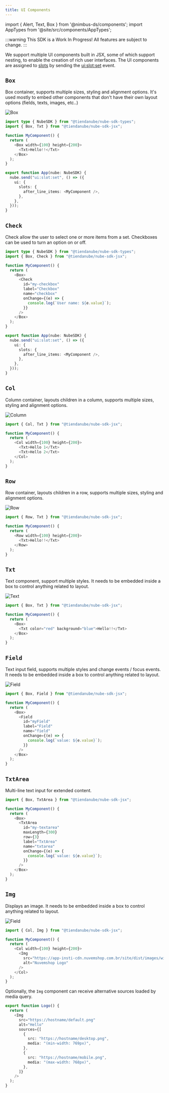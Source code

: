 ```yaml
---
title: UI Components
---
```


import { Alert, Text, Box } from '@nimbus-ds/components';
import AppTypes from '@site/src/components/AppTypes';

:::warning
This SDK is a Work In Progress! All features are subject to change.
:::

We support multiple UI components built in JSX, some of which support nesting, to enable the creation of rich user interfaces. The UI components are assigned to [slots](./ui-slots) by sending the [ui:slot:set](./events#uislotset) event.

## `Box`

Box container, supports multiple sizes, styling and alignment options.
It's used mostly to embed other components that don't have their own layout options (fields, texts, images, etc..)

![Box](../../../static/img/pt/nube-sdk-ui-box-1.png "Box")

```typescript title="Example"
import type { NubeSDK } from "@tiendanube/nube-sdk-types";
import { Box, Txt } from "@tiendanube/nube-sdk-jsx";

function MyComponent() {
  return (
    <Box width={100} height={200}>
      <Txt>Hello!!</Txt>
    </Box>
  );
}

export function App(nube: NubeSDK) {
  nube.send("ui:slot:set", () => ({
    ui: {
      slots: {
        after_line_items: <MyComponent />,
      },
    },
  }));
}
```

## `Check`

Check allow the user to select one or more items from a set. Checkboxes can be used to turn an option on or off.

```typescript title="Example"
import type { NubeSDK } from "@tiendanube/nube-sdk-types";
import { Box, Check } from "@tiendanube/nube-sdk-jsx";

function MyComponent() {
  return (
    <Box>
      <Check
        id="my-checkbox"
        label="Checkbox"
        name="checkbox"
        onChange={(e) => {
          console.log(`User name: ${e.value}`);
        }}
      />
    </Box>
  );
}

export function App(nube: NubeSDK) {
  nube.send("ui:slot:set", () => ({
    ui: {
      slots: {
        after_line_items: <MyComponent />,
      },
    },
  }));
}
```

## `Col`

Column container, layouts children in a column, supports multiple sizes, styling and alignment options.

![Column](../../../static/img/pt/nube-sdk-ui-col-1.png "Column")

```typescript title="Example"
import { Col, Txt } from "@tiendanube/nube-sdk-jsx";

function MyComponent() {
  return (
    <Col width={100} height={200}>
      <Txt>Hello 1</Txt>
      <Txt>Hello 2</Txt>
    </Col>
  );
}
```

## `Row`

Row container, layouts children in a row, supports multiple sizes, styling and alignment options.

![Row](../../../static/img/pt/nube-sdk-ui-row-1.png "Row")

```typescript title="Example"
import { Row, Txt } from "@tiendanube/nube-sdk-jsx";

function MyComponent() {
  return (
    <Row width={100} height={200}>
      <Txt>Hello!!</Txt>
    </Row>
  );
}
```

## `Txt`

Text component, support multiple styles.
It needs to be embedded inside a box to control anything related to layout.

![Text](../../../static/img/pt/nube-sdk-ui-txt-1.png "Text")

```typescript title="Example"
import { Box, Txt } from "@tiendanube/nube-sdk-jsx";

function MyComponent() {
  return (
    <Box>
      <Txt color="red" background="blue">Hello!!</Txt>
    </Box>
  );
}
```


## `Field`

Text input field, supports multiple styles and change events / focus events.
It needs to be embedded inside a box to control anything related to layout.

![Field](../../../static/img/pt/nube-sdk-ui-field-1.png "Field")

```typescript title="Example"
import { Box, Field } from "@tiendanube/nube-sdk-jsx";

function MyComponent() {
  return (
    <Box>
      <Field
        id="myField"
        label="Field"
        name="field"
        onChange={(e) => {
          console.log(`value: ${e.value}`);
        }}
      />
    </Box>
  );
}
```

## `TxtArea`

Multi-line text input for extended content.

```typescript title="Example"
import { Box, TxtArea } from "@tiendanube/nube-sdk-jsx";

function MyComponent() {
  return (
    <Box>
      <TxtArea
        id="my-textarea"
        maxLength={300}
        row={3}
        label="TxtArea"
        name="txtarea"
        onChange={(e) => {
          console.log(`value: ${e.value}`);
        }}
      />
    </Box>
  );
}
```

## `Img`

Displays an image.
It needs to be embedded inside a box to control anything related to layout.

![Field](../../../static/img/pt/nube-sdk-ui-img-1.png "Field")

```typescript title="Example"
import { Col, Img } from "@tiendanube/nube-sdk-jsx";

function MyComponent() {
  return (
    <Col width={100} height={200}>
      <Img
        src="https://app-insti-cdn.nuvemshop.com.br/site/dist/images/widgets/closing-cta/image-3.webp"
        alt="Nuvemshop Logo"
      />
    </Col>
  );
}
```

Optionally, the `Img` component can receive alternative sources loaded by media query.

```typescript title="Example"
export function Logo() {
  return (
    <Img
      src="https://hostname/default.png"
      alt="Hello"
      sources={[
        {
          src: "https://hostname/desktop.png",
          media: "(min-width: 769px)",
        },
        {
          src: "https://hostname/mobile.png",
          media: "(max-width: 768px)",
        },
      ]}
    />
  );
}
```
